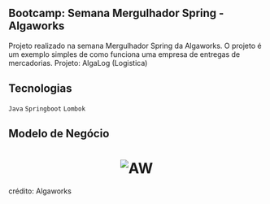 ## Bootcamp: Semana Mergulhador Spring - Algaworks


Projeto realizado na semana Mergulhador Spring da Algaworks. O projeto é um exemplo simples de como funciona uma empresa de entregas de mercadorias.
Projeto: AlgaLog (Logistica)


## Tecnologias

`Java` `Springboot` `Lombok`


## Modelo de Negócio

<h1 align="center">
    <img alt="AW" title="#AW" src="#"  /><br>
</h1>


crédito: Algaworks